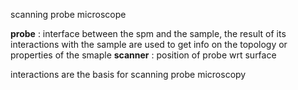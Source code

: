 scanning probe microscope

**probe** : interface between the spm and the sample, the result of its interactions with the sample are used to get info on the topology or properties of the smaple
**scanner** : position of probe wrt surface

interactions are the basis for scanning probe microscopy